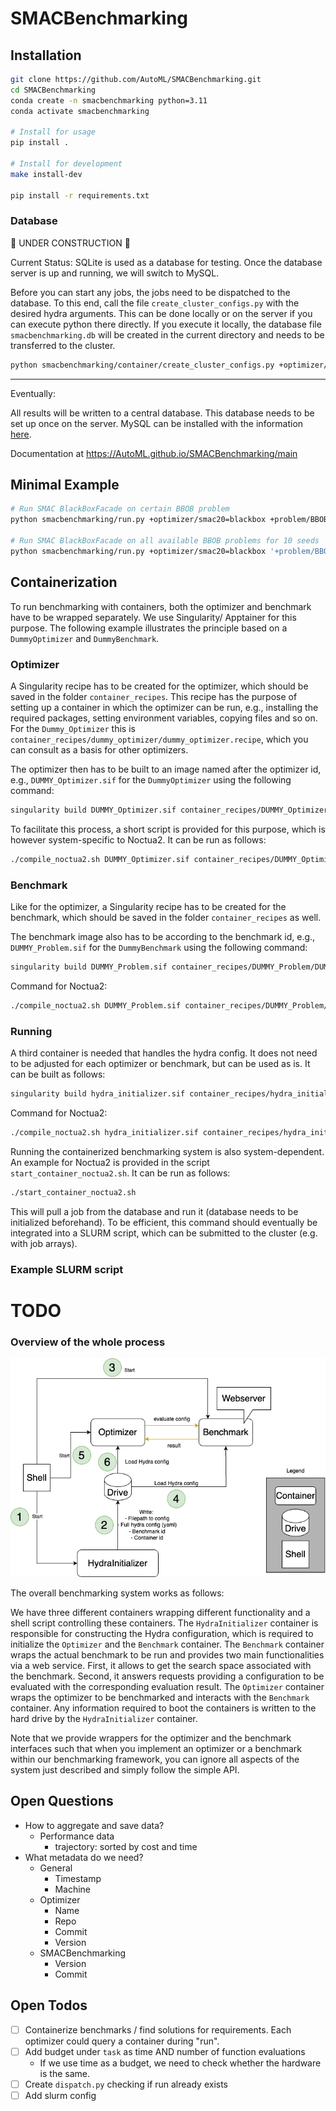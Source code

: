 # SMACBenchmarking



## Installation
```bash
git clone https://github.com/AutoML/SMACBenchmarking.git
cd SMACBenchmarking
conda create -n smacbenchmarking python=3.11
conda activate smacbenchmarking

# Install for usage
pip install .

# Install for development
make install-dev

pip install -r requirements.txt
```
### Database
🚧 UNDER CONSTRUCTION 🚧

Current Status: SQLite is used as a database for testing. Once the database server is up and running, 
we will switch to MySQL.

Before you can start any jobs, the jobs need to be dispatched to the database.
To this end, call the file `create_cluster_configs.py` with the desired hydra arguments.
This can be done locally or on the server if you can execute python there directly.
If you execute it locally, the database file `smacbenchmarking.db` will be created in the current directory and 
needs to be transferred to the cluster.

```bash
python smacbenchmarking/container/create_cluster_configs.py +optimizer/DUMMY=config +problem/DUMMY=config 'seed=range(1,21)' --multirun
```

---
Eventually:

All results will be written to a central database.
This database needs to be set up once on the server.
MySQL can be installed with the information [here](https://dev.mysql.com/doc/refman/8.0/en/linux-installation.html).


Documentation at https://AutoML.github.io/SMACBenchmarking/main

## Minimal Example

```bash
# Run SMAC BlackBoxFacade on certain BBOB problem
python smacbenchmarking/run.py +optimizer/smac20=blackbox +problem/BBOB=cfg_4_1_4_0 seed=1 task.n_trials=25

# Run SMAC BlackBoxFacade on all available BBOB problems for 10 seeds
python smacbenchmarking/run.py +optimizer/smac20=blackbox '+problem/BBOB=glob(*)' 'seed=range(1,11)'
```

## Containerization
To run benchmarking with containers, both the optimizer and benchmark have to be wrapped separately. 
We use Singularity/ Apptainer for this purpose.
The following example illustrates the principle based on a `DummyOptimizer` and `DummyBenchmark`.

### Optimizer
A Singularity recipe has to be created for the optimizer, which should be saved in the folder `container_recipes`.
This recipe has the purpose of setting up a container in which the optimizer can be run, e.g., installing the 
required packages, setting environment variables, copying files and so on.
For the `Dummy_Optimizer` this is `container_recipes/dummy_optimizer/dummy_optimizer.recipe`, which you can consult 
as a basis for other optimizers.

The optimizer then has to be built to an image named after the optimizer id, e.g., `DUMMY_Optimizer.sif` for the
`DummyOptimizer` using the following command:

```bash
singularity build DUMMY_Optimizer.sif container_recipes/DUMMY_Optimizer/DUMMY_Optimizer.recipe
```

To facilitate this process, a short script is provided for this purpose, which is however system-specific to Noctua2.
It can be run as follows:

```bash
./compile_noctua2.sh DUMMY_Optimizer.sif container_recipes/DUMMY_Optimizer/DUMMY_Optimizer.recipe
```

### Benchmark
Like for the optimizer, a Singularity recipe has to be created for the benchmark, which should be saved in the folder
`container_recipes` as well.

The benchmark image also has to be according to the benchmark id, e.g., `DUMMY_Problem.sif` for the 
`DummyBenchmark` 
using
the following command:

```bash
singularity build DUMMY_Problem.sif container_recipes/DUMMY_Problem/DUMMY_Problem.recipe
```

Command for Noctua2:

```bash
./compile_noctua2.sh DUMMY_Problem.sif container_recipes/DUMMY_Problem/DUMMY_Problem.recipe
```

### Running
A third container is needed that handles the hydra config. It does not need to be adjusted for each optimizer or
benchmark, but can be used as is. It can be built as follows:

```bash
singularity build hydra_initializer.sif container_recipes/hydra_initializer.recipe
```

Command for Noctua2:

```bash
./compile_noctua2.sh hydra_initializer.sif container_recipes/hydra_initializer.recipe
```

Running the containerized benchmarking system is also system-dependent. An example for Noctua2 is provided in the
script `start_container_noctua2.sh`. It can be run as follows:

```bash
./start_container_noctua2.sh
```

This will pull a job from the database and run it (database needs to be initialized beforehand).
To be efficient, this command should eventually be integrated into a SLURM script, which can be submitted to the
cluster (e.g. with job arrays).

### Example SLURM script
# TODO

### Overview of the whole process

![Overview of the whole process](images/smac_benchmarking_containers.drawio.png)


The overall benchmarking system works as follows: 

We have three different containers wrapping different functionality and a shell script controlling these containers. 
The `HydraInitializer` container is responsible for constructing the Hydra configuration, 
which is required to initialize the `Optimizer` and the `Benchmark` container. 
The `Benchmark` container wraps the actual benchmark to be run and provides two main functionalities via a web service. 
First, it allows to get the search space associated with the benchmark. 
Second, it answers requests providing a configuration to be evaluated with the corresponding evaluation result.
The `Optimizer` container wraps the optimizer to be benchmarked and interacts with the `Benchmark` container.
Any information required to boot the containers is written to the hard drive by the `HydraInitializer` container. 

Note that we provide wrappers for the optimizer and the benchmark interfaces such that when you implement an 
optimizer or a benchmark within our benchmarking framework, 
you can ignore all aspects of the system just described and simply follow the simple API. 

## Open Questions

- How to aggregate and save data?
    - Performance data
        - trajectory: sorted by cost and time
- What metadata do we need?
    - General
        - Timestamp
        - Machine
    - Optimizer
        - Name
        - Repo
        - Commit
        - Version
    - SMACBenchmarking
        - Version
        - Commit

## Open Todos
- [ ] Containerize benchmarks / find solutions for requirements. Each optimizer could query a container during "run".
- [ ] Add budget under `task` as time AND number of function evaluations
    - If we use time as a budget, we need to check whether the hardware is the same.
- [ ] Create `dispatch.py` checking if run already exists
- [ ] Add slurm config
